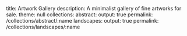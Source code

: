 title: Artwork Gallery
description: A minimalist gallery of fine artworks for sale.
theme: null
collections:
  abstract:
    output: true
    permalink: /collections/abstract/:name
  landscapes:
    output: true
    permalink: /collections/landscapes/:name
